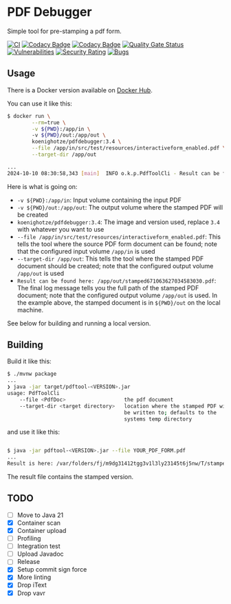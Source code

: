 # PDF Debugger

Simple tool for pre-stamping a pdf form.

[![CI](https://github.com/koenighotze/pdfdebugger/actions/workflows/ci.yml/badge.svg)](https://github.com/koenighotze/pdfdebugger/actions/workflows/ci.yml)
[![Codacy Badge](https://app.codacy.com/project/badge/Grade/2082d38336fa495c8a91851ebb297793)](https://www.codacy.com/gh/koenighotze/pdfdebugger/dashboard?utm_source=github.com&amp;utm_medium=referral&amp;utm_content=koenighotze/pdfdebugger&amp;utm_campaign=Badge_Grade)
[![Codacy Badge](https://app.codacy.com/project/badge/Coverage/2082d38336fa495c8a91851ebb297793)](https://app.codacy.com/gh/koenighotze/pdfdebugger/dashboard?utm_source=gh&utm_medium=referral&utm_content=&utm_campaign=Badge_coverage)
[![Quality Gate Status](https://sonarcloud.io/api/project_badges/measure?project=koenighotze_pdfdebugger&metric=alert_status)](https://sonarcloud.io/summary/new_code?id=koenighotze_pdfdebugger)
[![Vulnerabilities](https://sonarcloud.io/api/project_badges/measure?project=koenighotze_pdfdebugger&metric=vulnerabilities)](https://sonarcloud.io/summary/new_code?id=koenighotze_pdfdebugger)
[![Security Rating](https://sonarcloud.io/api/project_badges/measure?project=koenighotze_pdfdebugger&metric=security_rating)](https://sonarcloud.io/summary/new_code?id=koenighotze_pdfdebugger)
[![Bugs](https://sonarcloud.io/api/project_badges/measure?project=koenighotze_pdfdebugger&metric=bugs)](https://sonarcloud.io/summary/new_code?id=koenighotze_pdfdebugger)

## Usage

There is a Docker version available on [Docker Hub](https://cloud.docker.com/u/koenighotze/repository/docker/koenighotze/pdfdebugger).

You can use it like this:

```bash
$ docker run \
        --rm=true \
        -v ${PWD}:/app/in \ 
        -v ${PWD}/out:/app/out \
        koenighotze/pdfdebugger:3.4 \
        --file /app/in/src/test/resources/interactiveform_enabled.pdf \
        --target-dir /app/out

...
2024-10-10 08:30:58,343 [main]  INFO o.k.p.PdfToolCli - Result can be found here: /app/out/stamped671063627034583030.pdf
```

Here is what is going on:

- `-v ${PWD}:/app/in`: Input volume containing the input PDF
- `-v ${PWD}/out:/app/out`: The output volume where the stamped PDF will be created
- `koenighotze/pdfdebugger:3.4`: The image and version used, replace `3.4` with whatever you want to use
- `--file /app/in/src/test/resources/interactiveform_enabled.pdf`: This tells the tool where the source PDF form document can be found; note that the configured input volume `/app/in` is used
- `--target-dir /app/out`: This tells the tool where the stamped PDF document should be created; note that the configured output volume `/app/out` is used
- `Result can be found here: /app/out/stamped671063627034583030.pdf`: The final log message tells you the full path of the stamped PDF document; note that the configured output volume `/app/out` is used. In the example above, the stamped document is in `${PWD}/out` on the local machine.

See below for building and running a local version.

## Building

Build it like this:

```bash
$ ./mvnw package
...
❯ java -jar target/pdftool-<VERSION>.jar
usage: PdfToolCli
    --file <PdfDoc>                   the pdf document
    --target-dir <target directory>   location where the stamped PDF will
                                      be written to; defaults to the
                                      systems temp directory
```

and use it like this:

```bash

$ java -jar pdftool-<VERSION>.jar --file YOUR_PDF_FORM.pdf 
...
Result is here: /var/folders/fj/m9dg31412tgg3v1l3ly23145t6j5nw/T/stamped8992316045665224650.pdf
```

The result file contains the stamped version.

## TODO

- [ ] Move to Java 21
- [x] Container scan
- [x] Container upload
- [ ] Profiling
- [ ] Integration test
- [ ] Upload Javadoc
- [ ] Release
- [x] Setup commit sign force
- [x] More linting
- [x] Drop iText
- [x] Drop vavr
